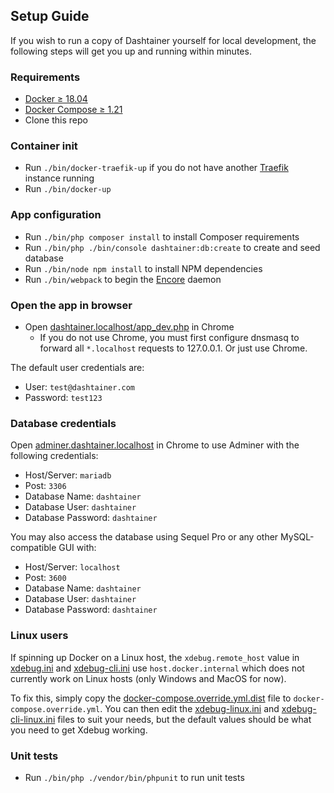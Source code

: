 ## Setup Guide

If you wish to run a copy of Dashtainer yourself for local development, the following
steps will get you up and running within minutes.

### Requirements

* [Docker ≥ 18.04](https://docs.docker.com/install/)
* [Docker Compose ≥ 1.21](https://docs.docker.com/compose/install/)
* Clone this repo

### Container init

* Run `./bin/docker-traefik-up` if you do not have another 
    [Traefik](https://traefik.io/) instance running
* Run `./bin/docker-up`

### App configuration

* Run `./bin/php composer install` to install Composer requirements
* Run `./bin/php ./bin/console dashtainer:db:create` to create and seed database
* Run `./bin/node npm install` to install NPM dependencies
* Run `./bin/webpack` to begin the 
    [Encore](https://symfony.com/doc/3.4/frontend.html) daemon

### Open the app in browser

* Open [dashtainer.localhost/app_dev.php](http://dashtainer.localhost/app_dev.php) in Chrome
    * If you do not use Chrome, you must first configure dnsmasq to forward all
        `*.localhost` requests to 127.0.0.1. Or just use Chrome.

The default user credentials are:

* User: `test@dashtainer.com`
* Password: `test123`

### Database credentials

Open [adminer.dashtainer.localhost](http://adminer.dashtainer.localhost) in Chrome to
use Adminer with the following credentials:

* Host/Server: `mariadb`
* Post: `3306`
* Database Name: `dashtainer`
* Database User: `dashtainer`
* Database Password: `dashtainer`

You may also access the database using Sequel Pro or any other MySQL-compatible GUI with:

* Host/Server: `localhost`
* Post: `3600`
* Database Name: `dashtainer`
* Database User: `dashtainer`
* Database Password: `dashtainer`

### Linux users
If spinning up Docker on a Linux host, the `xdebug.remote_host` value in
[xdebug.ini](https://github.com/jtreminio/dashtainer/blob/master/docker/php/xdebug.ini#L5) and
[xdebug-cli.ini](https://github.com/jtreminio/dashtainer/blob/master/docker/php/xdebug-cli.ini#L5)
use `host.docker.internal` which does not currently work on Linux hosts (only Windows and MacOS for now).

To fix this, simply copy the
[docker-compose.override.yml.dist](https://github.com/jtreminio/dashtainer/blob/master/docker/docker-compose.override.yml.dist)
file to `docker-compose.override.yml`. You can then edit the
[xdebug-linux.ini](https://github.com/jtreminio/dashtainer/blob/master/docker/php/xdebug-linux.ini) and
[xdebug-cli-linux.ini](https://github.com/jtreminio/dashtainer/blob/master/docker/php/xdebug-cli-linux.ini)
files to suit your needs, but the default values should be what you need to get Xdebug working.

### Unit tests

* Run `./bin/php ./vendor/bin/phpunit` to run unit tests
